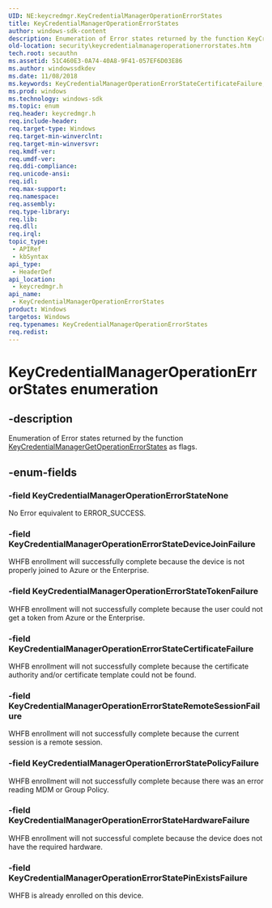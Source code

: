 ```yaml
---
UID: NE:keycredmgr.KeyCredentialManagerOperationErrorStates
title: KeyCredentialManagerOperationErrorStates
author: windows-sdk-content
description: Enumeration of Error states returned by the function KeyCredentialManagerGetOperationErrorStates as flags.
old-location: security\keycredentialmanageroperationerrorstates.htm
tech.root: secauthn
ms.assetid: 51C460E3-0A74-40A8-9F41-057EF6D03E86
ms.author: windowssdkdev
ms.date: 11/08/2018
ms.keywords: KeyCredentialManagerOperationErrorStateCertificateFailure, KeyCredentialManagerOperationErrorStateDeviceJoinFailure, KeyCredentialManagerOperationErrorStateHardwareFailure, KeyCredentialManagerOperationErrorStateNone, KeyCredentialManagerOperationErrorStatePinExistsFailure, KeyCredentialManagerOperationErrorStatePolicyFailure, KeyCredentialManagerOperationErrorStateRemoteSessionFailure, KeyCredentialManagerOperationErrorStateTokenFailure, KeyCredentialManagerOperationErrorStates, KeyCredentialManagerOperationErrorStates enumeration [Security], keycredmgr/KeyCredentialManagerOperationErrorStateCertificateFailure, keycredmgr/KeyCredentialManagerOperationErrorStateDeviceJoinFailure, keycredmgr/KeyCredentialManagerOperationErrorStateHardwareFailure, keycredmgr/KeyCredentialManagerOperationErrorStateNone, keycredmgr/KeyCredentialManagerOperationErrorStatePinExistsFailure, keycredmgr/KeyCredentialManagerOperationErrorStatePolicyFailure, keycredmgr/KeyCredentialManagerOperationErrorStateRemoteSessionFailure, keycredmgr/KeyCredentialManagerOperationErrorStateTokenFailure, keycredmgr/KeyCredentialManagerOperationErrorStates, security.keycredentialmanageroperationerrorstates
ms.prod: windows
ms.technology: windows-sdk
ms.topic: enum
req.header: keycredmgr.h
req.include-header: 
req.target-type: Windows
req.target-min-winverclnt: 
req.target-min-winversvr: 
req.kmdf-ver: 
req.umdf-ver: 
req.ddi-compliance: 
req.unicode-ansi: 
req.idl: 
req.max-support: 
req.namespace: 
req.assembly: 
req.type-library: 
req.lib: 
req.dll: 
req.irql: 
topic_type:
 - APIRef
 - kbSyntax
api_type:
 - HeaderDef
api_location:
 - keycredmgr.h
api_name:
 - KeyCredentialManagerOperationErrorStates
product: Windows
targetos: Windows
req.typenames: KeyCredentialManagerOperationErrorStates
req.redist: 
---
```


# KeyCredentialManagerOperationErrorStates enumeration


## -description


Enumeration of Error states returned by the function <a href="security.keycredentialmanagergetoperationerrorstates">KeyCredentialManagerGetOperationErrorStates</a> as flags.


## -enum-fields




### -field KeyCredentialManagerOperationErrorStateNone

No Error  equivalent to ERROR_SUCCESS.


### -field KeyCredentialManagerOperationErrorStateDeviceJoinFailure

WHFB enrollment will successfully complete because the device is not properly joined to Azure or the Enterprise.


### -field KeyCredentialManagerOperationErrorStateTokenFailure

WHFB enrollment will not successfully complete because the user could not get a token from Azure or the Enterprise.


### -field KeyCredentialManagerOperationErrorStateCertificateFailure

WHFB enrollment will not successfully complete because the certificate authority and/or certificate template could not be found.


### -field KeyCredentialManagerOperationErrorStateRemoteSessionFailure

WHFB enrollment will not successfully complete because the current session is a remote session. 


### -field KeyCredentialManagerOperationErrorStatePolicyFailure

WHFB enrollment will not successfully complete because there was an error reading MDM or Group Policy. 


### -field KeyCredentialManagerOperationErrorStateHardwareFailure

WHFB enrollment will not successful complete because the device does not have the required hardware.


### -field KeyCredentialManagerOperationErrorStatePinExistsFailure

WHFB is already enrolled on this device. 

